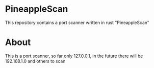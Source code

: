 # PineappleScan
This repository contains a port scanner written in rust "PineappleScan"

# About
This is a port scanner, so far only 127.0.0.1, in the future there will be 192.168.1.0 and others to scan
